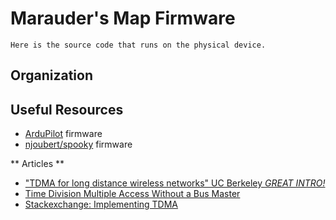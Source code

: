 # Marauder's Map Firmware

```
Here is the source code that runs on the physical device.
```

## Organization

## Useful Resources

- [ArduPilot](https://github.com/diydrones/ardupilot) firmware
- [njoubert/spooky](https://github.com/njoubert/spooky) firmware


** Articles **
- ["TDMA for long distance wireless networks" UC Berkeley *GREAT INTRO!*](https://people.freebsd.org/~sam/FreeBSD_TDMA-20090921.pdf)
- [Time Division Multiple Access Without a Bus Master](https://users.ece.cmu.edu/~koopman/jtdma/jtdma.html)
- [Stackexchange: Implementing TDMA](https://electronics.stackexchange.com/questions/174498/how-to-implement-tdma-with-basic-433mhz-transmitter-receiver-pairs)
